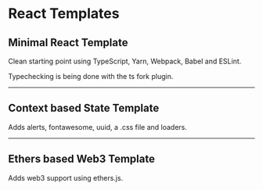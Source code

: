 # React Templates

## Minimal React Template

Clean starting point using TypeScript, Yarn, Webpack, Babel and ESLint.

Typechecking is being done with the ts fork plugin.

---

## Context based State Template

Adds alerts, fontawesome, uuid, a .css file and loaders.

---

## Ethers based Web3 Template

Adds web3 support using ethers.js.
